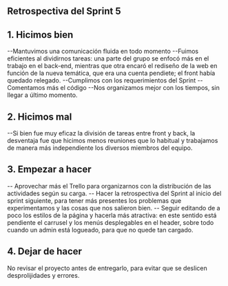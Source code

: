 ## Retrospectiva del Sprint 5


## 1. Hicimos bien
--Mantuvimos una comunicación fluida en todo momento
--Fuimos eficientes al dividirnos tareas: una parte del grupo se enfocó más en el trabajo en el back-end, mientras que otra encaró el rediseño de la web en función de la nueva temática, que era una cuenta pendiete; el front había quedado relegado. 
--Cumplimos con los requerimientos del Sprint
--Comentamos más el código
--Nos organizamos mejor con los tiempos, sin llegar a último momento.

## 2. Hicimos mal
--Si bien fue muy eficaz la división de tareas entre front y back, la desventaja fue que hicimos menos reuniones que lo habitual y trabajamos de manera más independiente los diversos miembros del equipo. 

## 3. Empezar a hacer
-- Aprovechar más el Trello para organizarnos con la distribución de las actividades según su carga. 
-- Hacer la retrospectiva del Sprint al inicio del sprint siguiente, para tener más presentes los problemas que experimentamos y las cosas que nos salieron bien. 
-- Seguir editando de a poco los estilos de la página y hacerla más atractiva: en este sentido está pendiente el carrusel y los menús desplegables en el header, sobre todo cuando un admin está logueado, para que no quede tan cargado. 

## 4. Dejar de hacer
No revisar el proyecto antes de entregarlo, para evitar que se deslicen desprolijidades y errores. 
